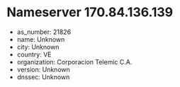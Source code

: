 # Nameserver 170.84.136.139

* as_number: 21826
* name: Unknown
* city: Unknown
* country: VE
* organization: Corporacion Telemic C.A.
* version: Unknown
* dnssec: Unknown
